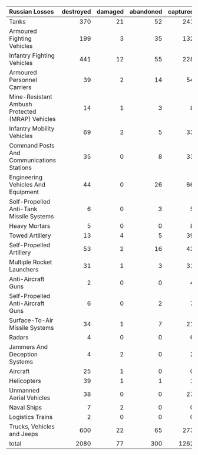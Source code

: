 | Russian Losses                                   |   destroyed |   damaged |   abandoned |   captured |   total |
|:-------------------------------------------------|------------:|----------:|------------:|-----------:|--------:|
| Tanks                                            |         370 |        21 |          52 |        241 |     684 |
| Armoured Fighting Vehicles                       |         199 |         3 |          35 |        132 |     369 |
| Infantry Fighting Vehicles                       |         441 |        12 |          55 |        228 |     736 |
| Armoured Personnel Carriers                      |          39 |         2 |          14 |         54 |     109 |
| Mine-Resistant Ambush Protected  (MRAP) Vehicles |          14 |         1 |           3 |          8 |      26 |
| Infantry Mobility Vehicles                       |          69 |         2 |           5 |         33 |     109 |
| Command Posts And Communications Stations        |          35 |         0 |           8 |         33 |      76 |
| Engineering Vehicles And Equipment               |          44 |         0 |          26 |         66 |     136 |
| Self-Propelled Anti-Tank Missile Systems         |           6 |         0 |           3 |          5 |      14 |
| Heavy Mortars                                    |           5 |         0 |           0 |          8 |      13 |
| Towed Artillery                                  |          13 |         4 |           5 |         39 |      61 |
| Self-Propelled Artillery                         |          53 |         2 |          16 |         43 |     114 |
| Multiple Rocket Launchers                        |          31 |         1 |           3 |         31 |      66 |
| Anti-Aircraft Guns                               |           2 |         0 |           0 |          4 |       6 |
| Self-Propelled Anti-Aircraft Guns                |           6 |         0 |           2 |          7 |      15 |
| Surface-To-Air Missile Systems                   |          34 |         1 |           7 |         21 |      63 |
| Radars                                           |           4 |         0 |           0 |          6 |      10 |
| Jammers And Deception Systems                    |           4 |         2 |           0 |          2 |       8 |
| Aircraft                                         |          25 |         1 |           0 |          0 |      26 |
| Helicopters                                      |          39 |         1 |           1 |          1 |      42 |
| Unmanned Aerial Vehicles                         |          38 |         0 |           0 |         27 |      65 |
| Naval Ships                                      |           7 |         2 |           0 |          0 |       9 |
| Logistics Trains                                 |           2 |         0 |           0 |          0 |       2 |
| Trucks, Vehicles and Jeeps                       |         600 |        22 |          65 |        273 |     960 |
| total                                            |        2080 |        77 |         300 |       1262 |    3719 |
